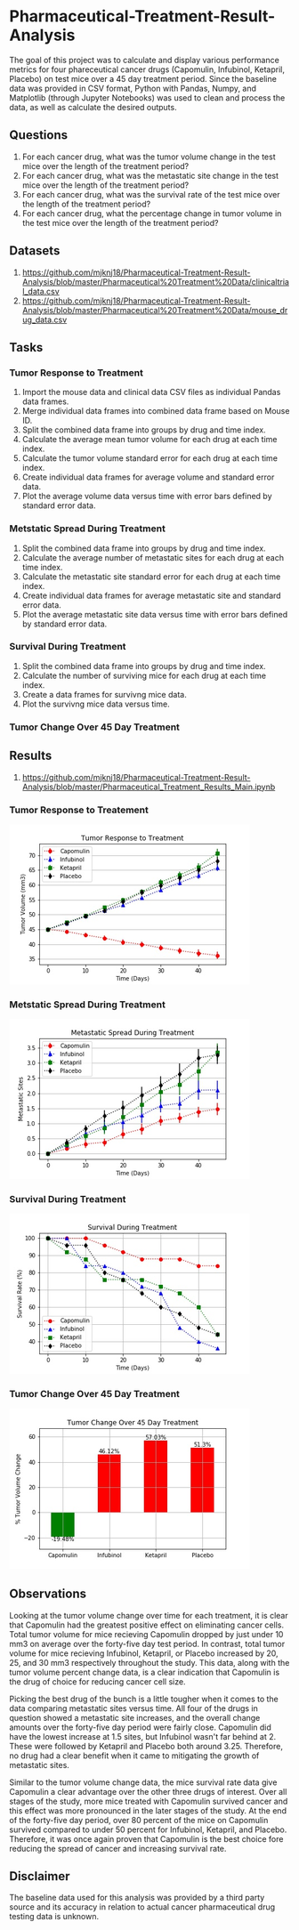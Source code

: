 # Pharmaceutical-Treatment-Result-Analysis

The goal of this project was to calculate and display various performance metrics for four phareceutical cancer drugs (Capomulin, Infubinol, Ketapril, Placebo) on test mice over a 45 day treatment period. Since the baseline data was provided in CSV format, Python with Pandas, Numpy, and Matplotlib (through Jupyter Notebooks) was used to clean and process the data, as well as calculate the desired outputs.

## Questions

1. For each cancer drug, what was the tumor volume change in the test mice over the length of the treatment period?
2. For each cancer drug, what was the metastatic site change in the test mice over the length of the treatment period?
3. For each cancer drug, what was the survival rate of the test mice over the length of the treatment period?
4. For each cancer drug, what the percentage change in tumor volume in the test mice over the length of the treatment period?

## Datasets

1. https://github.com/mjknj18/Pharmaceutical-Treatment-Result-Analysis/blob/master/Pharmaceutical%20Treatment%20Data/clinicaltrial_data.csv
2. https://github.com/mjknj18/Pharmaceutical-Treatment-Result-Analysis/blob/master/Pharmaceutical%20Treatment%20Data/mouse_drug_data.csv

## Tasks

### Tumor Response to Treatment

1. Import the mouse data and clinical data CSV files as individual Pandas data frames.
2. Merge individual data frames into combined data frame based on Mouse ID.
3. Split the combined data frame into groups by drug and time index.
4. Calculate the average mean tumor volume for each drug at each time index.
5. Calculate the tumor volume standard error for each drug at each time index.
6. Create individual data frames for average volume and standard error data.
7. Plot the average volume data versus time with error bars defined by standard error data.

### Metstatic Spread During Treatment

1. Split the combined data frame into groups by drug and time index.
2. Calculate the average number of metastatic sites for each drug at each time index.
3. Calculate the metastatic site standard error for each drug at each time index.
4. Create individual data frames for average metastatic site and standard error data.
5. Plot the average metastatic site data versus time with error bars defined by standard error data.

### Survival During Treatment

1. Split the combined data frame into groups by drug and time index.
2. Calculate the number of surviving mice for each drug at each time index.
3. Create a data frames for survivng mice data.
4. Plot the survivng mice data versus time.

### Tumor Change Over 45 Day Treatment



## Results

1. https://github.com/mjknj18/Pharmaceutical-Treatment-Result-Analysis/blob/master/Pharmaceutical_Treatment_Results_Main.ipynb

### Tumor Response to Treatement

<img src = https://github.com/mjknj18/Pharmaceutical-Treatment-Result-Analysis/blob/master/Images/Tumor_Response_to_Treatment.jpg>

### Metstatic Spread During Treatment

<img src = https://github.com/mjknj18/Pharmaceutical-Treatment-Result-Analysis/blob/master/Images/Metastatic_Spread_During_Treatment.jpg>

### Survival During Treatment

<img src = https://github.com/mjknj18/Pharmaceutical-Treatment-Result-Analysis/blob/master/Images/Survival_During_Treatment.jpg>

### Tumor Change Over 45 Day Treatment

<img src = https://github.com/mjknj18/Pharmaceutical-Treatment-Result-Analysis/blob/master/Images/Tumor_Change_Over_45_Day_Treatment.jpg>

## Observations

Looking at the tumor volume change over time for each treatment, it is clear that Capomulin had the greatest positive effect on eliminating cancer cells. Total tumor volume for mice recieving Capomulin dropped by just under 10 mm3 on average over the forty-five day test period. In contrast, total tumor volume for mice recieving Infubinol, Ketapril, or Placebo increased by 20, 25, and 30 mm3 respectively throughout the study. This data, along with the tumor volume percent change data, is a clear indication that Capomulin is the drug of choice for reducing cancer cell size.

Picking the best drug of the bunch is a little tougher when it comes to the data comparing metastatic sites versus time. All four of the drugs in question showed a metastatic site increases, and the overall change amounts over the forty-five day period were fairly close. Capomulin did have the lowest increase at 1.5 sites, but Infubinol wasn't far behind at 2. These were followed by Ketapril and Placebo both around 3.25. Therefore, no drug had a clear benefit when it came to mitigating the growth of metastatic sites.

Similar to the tumor volume change data, the mice survival rate data give Capomulin a clear advantage over the other three drugs of interest. Over all stages of the study, more mice treated with Capomulin survived cancer and this effect was more pronounced in the later stages of the study. At the end of the forty-five day period, over 80 percent of the mice on Capomulin survived compared to under 50 percent for Infubinol, Ketapril, and Placebo. Therefore, it was once again proven that Capomulin is the best choice fore reducing the spread of cancer and increasing survival rate.

## Disclaimer

The baseline data used for this analysis was provided by a third party source and its accuracy in relation to actual cancer pharmaceutical drug testing data is unknown.